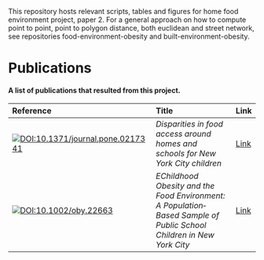 This repository hosts relevant scripts, tables and figures for home food environment project, paper 2. For a general approach on how to compute point to point, 
point to polygon distance, both euclidean and street network, see repositories food-environment-obesity and built-environment-obesity.

Publications
============

#### A list of publications that resulted from this project.

| Reference | Title | Link |
| :-------  | :---- | :---- |
| [![DOI:10.1371/journal.pone.0217341](https://zenodo.org/badge/DOI/10.1371/journal.pone.0217341.svg)]( https://doi.org/10.1371/journal.pone.0217341) | *Disparities in food access around homes and schools for New York City children* | [Link][ref1]|
| [![DOI:10.1002/oby.22663](https://zenodo.org/badge/DOI/10.1002/oby.22663.svg)]( https://doi.org/10.1002/oby.22663) | *EChildhood Obesity and the Food Environment: A Population‐Based Sample of Public School Children in New York City* | [Link][ref2] |

[ref1]: https://journals.plos.org/plosone/article?id=10.1371/journal.pone.0217341
[ref2]: https://onlinelibrary.wiley.com/doi/full/10.1002/oby.22663
